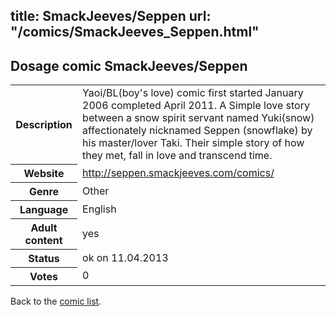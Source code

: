 title: SmackJeeves/Seppen
url: "/comics/SmackJeeves_Seppen.html"
---
Dosage comic SmackJeeves/Seppen
-----------------------------------------

<table class="comicinfo">
<tr>
<th>Description</th><td>Yaoi/BL(boy's love) comic first started January 2006 completed April 2011. A Simple love story between a snow spirit servant named Yuki(snow) affectionately nicknamed Seppen (snowflake) by his master/lover Taki. Their simple story of how they met, fall in love and transcend time.</td>
</tr>
<tr>
<th>Website</th><td><a href="http://seppen.smackjeeves.com/comics/">http://seppen.smackjeeves.com/comics/</a></td>
</tr>
<tr>
<th>Genre</th><td>Other</td>
</tr>
<tr>
<th>Language</th><td>English</td>
</tr>
<tr>
<th>Adult content</th><td>yes</td>
</tr>
<tr>
<th>Status</th><td>ok on 11.04.2013</td>
</tr>
<tr>
<th>Votes</th><td>0</div></td>
</tr>
</table>

Back to the [comic list](../comic-index.html).
